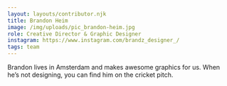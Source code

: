 ```yaml
---
layout: layouts/contributor.njk
title: Brandon Heim
image: /img/uploads/pic_brandon-heim.jpg
role: Creative Director & Graphic Designer
instagram: https://www.instagram.com/brandz_designer_/
tags: team
---
```

 Brandon lives in Amsterdam and makes awesome graphics for us. When he’s not designing, you can find him on the cricket pitch.